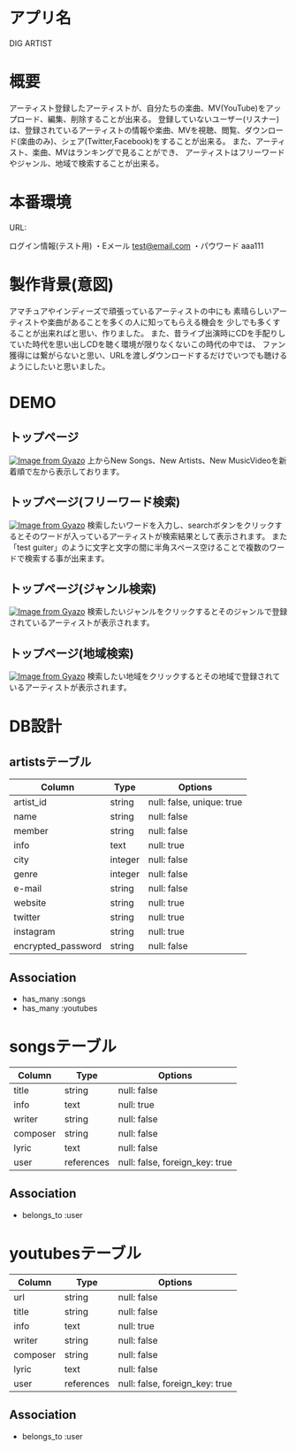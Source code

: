 # アプリ名
DIG ARTIST

# 概要
アーティスト登録したアーティストが、自分たちの楽曲、MV(YouTube)をアップロード、編集、削除することが出来る。
登録していないユーザー(リスナー)は、登録されているアーティストの情報や楽曲、MVを視聴、閲覧、ダウンロード(楽曲のみ)、シェア(Twitter,Facebook)をすることが出来る。
また、アーティスト、楽曲、MVはランキングで見ることができ、
アーティストはフリーワードやジャンル、地域で検索することが出来る。

# 本番環境
URL:

ログイン情報(テスト用)
・Eメール  test@email.com
・パウワード  aaa111

# 製作背景(意図)
アマチュアやインディーズで頑張っているアーティストの中にも
素晴らしいアーティストや楽曲があることを多くの人に知ってもらえる機会を
少しでも多くすることが出来ればと思い、作りました。
また、昔ライブ出演時にCDを手配りしていた時代を思い出しCDを聴く環境が限りなくないこの時代の中では、
ファン獲得には繋がらないと思い、URLを渡しダウンロードするだけでいつでも聴けるようにしたいと思いました。

# DEMO
## トップページ
[![Image from Gyazo](https://i.gyazo.com/006e02cb3e8259d5dc10ce758b484aa3.gif)](https://gyazo.com/006e02cb3e8259d5dc10ce758b484aa3)
上からNew Songs、New Artists、New MusicVideoを新着順で左から表示しております。

## トップページ(フリーワード検索)
[![Image from Gyazo](https://i.gyazo.com/c5dd79164bb0bc2bf43f2d5f1576dca9.gif)](https://gyazo.com/c5dd79164bb0bc2bf43f2d5f1576dca9)
検索したいワードを入力し、searchボタンをクリックするとそのワードが入っているアーティストが検索結果として表示されます。
また「test guiter」のように文字と文字の間に半角スペース空けることで複数のワードで検索する事が出来ます。

## トップページ(ジャンル検索)
[![Image from Gyazo](https://i.gyazo.com/d6d0e4adaf8cec4ef4f0d39a9b6f3163.gif)](https://gyazo.com/d6d0e4adaf8cec4ef4f0d39a9b6f3163)
検索したいジャンルをクリックするとそのジャンルで登録されているアーティストが表示されます。

## トップページ(地域検索)
[![Image from Gyazo](https://i.gyazo.com/0ea238ce1d34d112b3fdd4594a32e464.gif)](https://gyazo.com/0ea238ce1d34d112b3fdd4594a32e464)
検索したい地域をクリックするとその地域で登録されているアーティストが表示されます。


# DB設計
## artistsテーブル
| Column              | Type        | Options                   |
|---------------------|-------------|---------------------------|
| artist_id           | string      | null: false, unique: true |
| name                | string      | null: false               |
| member              | string      | null: false               |
| info                | text        | null: true                |
| city                | integer     | null: false               |
| genre               | integer     | null: false               |
| e-mail              | string      | null: false               |
| website             | string      | null: true                |
| twitter             | string      | null: true                |
| instagram           | string      | null: true                |
| encrypted_password  | string      | null: false               |
## Association
* has_many :songs
* has_many :youtubes

# songsテーブル
| Column              | Type        | Options                        |
|---------------------|-------------|--------------------------------|
| title               | string      | null: false                    |
| info                | text        | null: true                     |
| writer              | string      | null: false                    |
| composer            | string      | null: false                    | 
| lyric               | text        | null: false                    |
| user                | references  | null: false, foreign_key: true |
## Association
* belongs_to :user

# youtubesテーブル
| Column              | Type        | Options                        |
|---------------------|-------------|--------------------------------|
| url                 | string      | null: false                    |
| title               | string      | null: false                    |
| info                | text        | null: true                     |
| writer              | string      | null: false                    |
| composer            | string      | null: false                    | 
| lyric               | text        | null: false                    |
| user                | references  | null: false, foreign_key: true |
## Association
* belongs_to :user